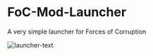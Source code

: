 # FoC-Mod-Launcher
A very simple launcher for Forces of Corruption


![launcher-text](https://github.com/AnakinSklavenwalker/FoC-Mod-Launcher/blob/master/img/launcher.png "FoC Launcher")

